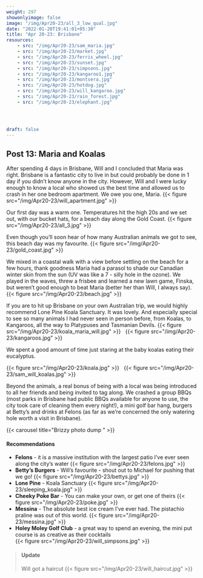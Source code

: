 ```yaml
---
weight: 297
showonlyimage: false
image: "/img/Apr20-23/all_3_low_qual.jpg"
date: "2022-01-20T19:41:01+05:30"
title: "Apr 20-23: Brisbane"
resources:
    - src: "/img/Apr20-23/sam_maria.jpg"
    - src: "/img/Apr20-23/market.jpg"
    - src: "/img/Apr20-23/ferris_wheel.jpg"
    - src: "/img/Apr20-23/sunset.jpg"
    - src: "/img/Apr20-23/simpsons.jpg"
    - src: "/img/Apr20-23/kangaroo1.jpg"
    - src: "/img/Apr20-23/montsera.jpg"
    - src: "/img/Apr20-23/hotdog.jpg"
    - src: "/img/Apr20-23/will_kangaroo.jpg"
    - src: "/img/Apr20-23/rain_forest.jpg"
    - src: "/img/Apr20-23/elephant.jpg"


    

draft: false
---
```


## Post 13: Maria and Koalas 

After spending 4 days in Brisbane, Will and I concluded that Maria was right. Brisbane is a fantastic city to live in but could probably be done in 1 day if you didn’t know anyone in the city. However, Will and I were lucky enough to know a local who showed us the best time and allowed us to crash in her one bedroom apartment. We owe you one, Maria. 
{{< figure src="/img/Apr20-23/will_apartment.jpg" >}} 
&nbsp;

Our first day was a warm one. Temperatures hit the high 20s and we set out, with our bucket hats, for a beach day along the Gold Coast. 
{{< figure src="/img/Apr20-23/all_3.jpg" >}} 
&nbsp;

Even though you’ll soon hear of how many Australian animals we got to see, this beach day was my favourite. 
{{< figure src="/img/Apr20-23/gold_coast.jpg" >}} 
&nbsp;

We mixed in a coastal walk with a view before settling on the beach for a few hours, thank goodness Maria had a parasol to shade our Canadian winter skin from the sun (UV was like a 7 - silly hole in the ozone). We played in the waves, threw a frisbee and learned a new lawn game, Finska, but weren’t good enough to beat Maria (better her than Will, I always say). 
{{< figure src="/img/Apr20-23/beach.jpg" >}} 
&nbsp;

If you are to hit up Brisbane on your own Australian trip, we would highly recommend Lone Pine Koala Sanctuary. It was lovely. And especially special to see so many animals I had never seen in person before, from Koalas, to Kangaroos, all the way to Platypuses and Tasmanian Devils. 
{{< figure src="/img/Apr20-23/koala_maria_will.jpg" >}} 
&nbsp;
{{< figure src="/img/Apr20-23/kangaroos.jpg" >}} 
&nbsp;

We spent a good amount of time just staring at the baby koalas eating their eucalyptus. 

{{< figure src="/img/Apr20-23/koala.jpg" >}} 
&nbsp;
{{< figure src="/img/Apr20-23/sam_will_koalas.jpg" >}} 
&nbsp;

Beyond the animals, a real bonus of being with a local was being introduced to all her friends and being invited to tag along. We crashed a group BBQs (most parks in Brisbane had public BBQs available for anyone to use, the city took care of cleaning them every night!), a mini golf bar hang, burgers at Betty’s and drinks at Felons (as far as we’re concerned the only watering hole worth a visit in Brisbane). 

{{< carousel title="Brizzy photo dump " >}}
&nbsp;

#### Recommendations 
* **Felons** - it is a massive institution with the largest patio I’ve ever seen along the city’s water
{{< figure src="/img/Apr20-23/felons.jpg" >}} 
&nbsp;
* **Betty’s Burgers** - Will’s favourite - shout out to Michael for pushing that we go!
{{< figure src="/img/Apr20-23/bettys.jpg" >}} 
&nbsp;
* **Lone Pine** - Koala Sanctuary
{{< figure src="/img/Apr20-23/sleeping_koala.jpg" >}} 
&nbsp;
* **Cheeky Poke Bar** - You can make your own, or get one of theirs
{{< figure src="/img/Apr20-23/poke.jpg" >}} 
&nbsp;
* **Messina** - The absolute best ice cream I’ve ever had. The pistachio praline was out of this world. 
{{< figure src="/img/Apr20-23/messina.jpg" >}} 
&nbsp;
* **Holey Moley Golf Club** - a great way to spend an evening, the mini put course is as creative as their cocktails   
{{< figure src="/img/Apr20-23/will_simpsons.jpg" >}} 
&nbsp;


> #### Update 
>Will got a haircut
>{{< figure src="/img/Apr20-23/will_haircut.jpg" >}} 
&nbsp;





